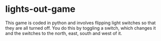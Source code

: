 # lights-out-game

This game is coded in python and involves flipping light switches so that they are all turned off. You do this by toggling a switch, which changes it and the switches to the north, east, south and west of it. 

